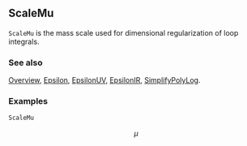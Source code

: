 ## ScaleMu

`ScaleMu` is the mass scale used for dimensional regularization of loop integrals.

### See also

[Overview](Extra/FeynCalc.md), [Epsilon](Epsilon.md), [EpsilonUV](EpsilonUV.md), [EpsilonIR](EpsilonIR.md), [SimplifyPolyLog](SimplifyPolyLog.md).

### Examples

```mathematica
ScaleMu
```

$$\mu$$